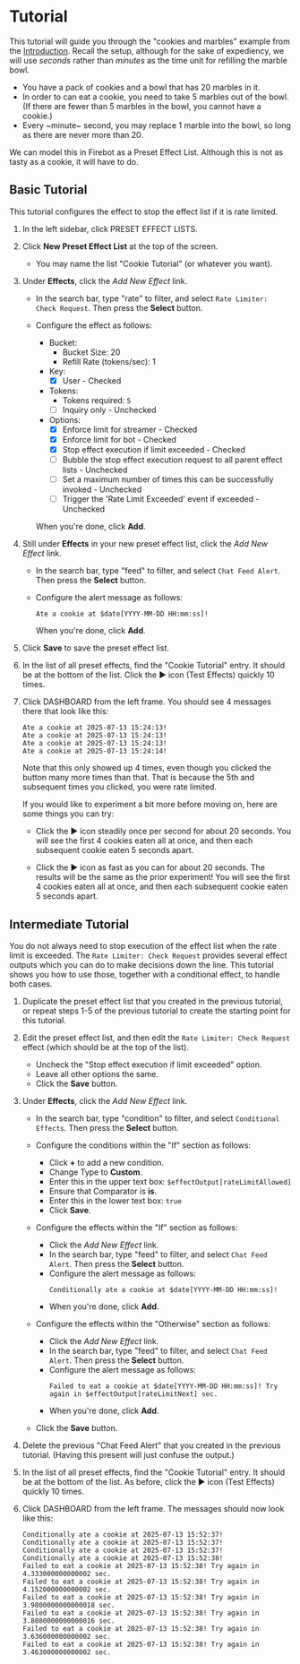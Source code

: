 # Tutorial

This tutorial will guide you through the "cookies and marbles" example from the [Introduction](/README.md#how-does-the-rate-limiter-work). Recall the setup, although for the sake of expediency, we will use _seconds_ rather than _minutes_ as the time unit for refilling the marble bowl.

- You have a pack of cookies and a bowl that has 20 marbles in it.
- In order to can eat a cookie, you need to take 5 marbles out of the bowl. (If there are fewer than 5 marbles in the bowl, you cannot have a cookie.)
- Every ~minute~ second, you may replace 1 marble into the bowl, so long as there are never more than 20.

We can model this in Firebot as a Preset Effect List. Although this is not as tasty as a cookie, it will have to do.

## Basic Tutorial

This tutorial configures the effect to stop the effect list if it is rate limited.

1. In the left sidebar, click PRESET EFFECT LISTS.

2. Click **New Preset Effect List** at the top of the screen.

    - You may name the list "Cookie Tutorial" (or whatever you want).

3. Under **Effects**, click the _Add New Effect_ link.

    - In the search bar, type "rate" to filter, and select `Rate Limiter: Check Request`. Then press the **Select** button.

    - Configure the effect as follows:
        - Bucket:
            - Bucket Size: 20
            - Refill Rate (tokens/sec): 1
        - Key:
            - [x] User - Checked
        - Tokens:
            - Tokens required: `5`
            - [ ] Inquiry only - Unchecked
        - Options:
            - [x] Enforce limit for streamer - Checked
            - [x] Enforce limit for bot - Checked
            - [x] Stop effect execution if limit exceeded - Checked
            - [ ] Bubble the stop effect execution request to all parent effect lists - Unchecked
            - [ ] Set a maximum number of times this can be successfully invoked - Unchecked
            - [ ] Trigger the 'Rate Limit Exceeded' event if exceeded - Unchecked

        When you're done, click **Add**.

4. Still under **Effects** in your new preset effect list, click the _Add New Effect_ link.

    - In the search bar, type "feed" to filter, and select `Chat Feed Alert`. Then press the **Select** button.

    - Configure the alert message as follows:

        ```text
        Ate a cookie at $date[YYYY-MM-DD HH:mm:ss]!
        ```

        When you're done, click **Add**.

5. Click **Save** to save the preset effect list.

6. In the list of all preset effects, find the "Cookie Tutorial" entry. It should be at the bottom of the list. Click the &#9658; icon (Test Effects) quickly 10 times.

7. Click DASHBOARD from the left frame. You should see 4 messages there that look like this:

    ```
    Ate a cookie at 2025-07-13 15:24:13!
    Ate a cookie at 2025-07-13 15:24:13!
    Ate a cookie at 2025-07-13 15:24:13!
    Ate a cookie at 2025-07-13 15:24:14!
    ```

    Note that this only showed up 4 times, even though you clicked the button many more times than that. That is because the 5th and subsequent times you clicked, you were rate limited.

    If you would like to experiment a bit more before moving on, here are some things you can try:

    - Click the &#9658; icon steadily once per second for about 20 seconds. You will see the first 4 cookies eaten all at once, and then each subsequent cookie eaten 5 seconds apart.

    - Click the &#9658; icon as fast as you can for about 20 seconds. The results will be the same as the prior experiment! You will see the first 4 cookies eaten all at once, and then each subsequent cookie eaten 5 seconds apart.

## Intermediate Tutorial

You do not always need to stop execution of the effect list when the rate limit is exceeded. The `Rate Limiter: Check Request` provides several effect outputs which you can do to make decisions down the line. This tutorial shows you how to use those, together with a conditional effect, to handle both cases.

1. Duplicate the preset effect list that you created in the previous tutorial, or repeat steps 1-5 of the previous tutorial to create the starting point for this tutorial.

2. Edit the preset effect list, and then edit the `Rate Limiter: Check Request` effect (which should be at the top of the list).

    - Uncheck the "Stop effect execution if limit exceeded" option.
    - Leave all other options the same.
    - Click the **Save** button.

3. Under **Effects**, click the _Add New Effect_ link.

    - In the search bar, type "condition" to filter, and select `Conditional Effects`. Then press the **Select** button.

    - Configure the conditions within the "If" section as follows:

        - Click **+** to add a new condition.
        - Change Type to **Custom**.
        - Enter this in the upper text box: `$effectOutput[rateLimitAllowed]`
        - Ensure that Comparator is **is**.
        - Enter this in the lower text box: `true`
        - Click **Save**.

    - Configure the effects within the "If" section as follows:

        - Click the _Add New Effect_ link.
        - In the search bar, type "feed" to filter, and select `Chat Feed Alert`. Then press the **Select** button.
        - Configure the alert message as follows:
            ```
            Conditionally ate a cookie at $date[YYYY-MM-DD HH:mm:ss]!
            ```
        - When you're done, click **Add**.

    - Configure the effects within the "Otherwise" section as follows:

        - Click the _Add New Effect_ link.
        - In the search bar, type "feed" to filter, and select `Chat Feed Alert`. Then press the **Select** button.
        - Configure the alert message as follows:
            ```
            Failed to eat a cookie at $date[YYYY-MM-DD HH:mm:ss]! Try again in $effectOutput[rateLimitNext] sec.
            ```
        - When you're done, click **Add**.

    - Click the **Save** button.

4. Delete the previous "Chat Feed Alert" that you created in the previous tutorial. (Having this present will just confuse the output.)

5. In the list of all preset effects, find the "Cookie Tutorial" entry. It should be at the bottom of the list. As before, click the &#9658; icon (Test Effects) quickly 10 times.

6. Click DASHBOARD from the left frame. The messages should now look like this:

    ```
    Conditionally ate a cookie at 2025-07-13 15:52:37!
    Conditionally ate a cookie at 2025-07-13 15:52:37!
    Conditionally ate a cookie at 2025-07-13 15:52:37!
    Conditionally ate a cookie at 2025-07-13 15:52:38!
    Failed to eat a cookie at 2025-07-13 15:52:38! Try again in 4.333000000000002 sec.
    Failed to eat a cookie at 2025-07-13 15:52:38! Try again in 4.152000000000002 sec.
    Failed to eat a cookie at 2025-07-13 15:52:38! Try again in 3.9800000000000018 sec.
    Failed to eat a cookie at 2025-07-13 15:52:38! Try again in 3.8080000000000016 sec.
    Failed to eat a cookie at 2025-07-13 15:52:38! Try again in 3.636000000000002 sec.
    Failed to eat a cookie at 2025-07-13 15:52:38! Try again in 3.463000000000002 sec.
    ```
